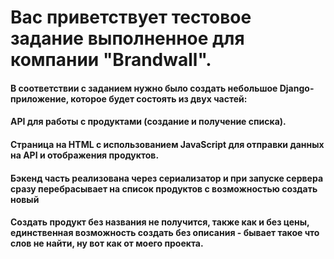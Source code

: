 # Вас приветствует тестовое задание выполненное для компании  "Brandwall".
#### В соответствии с заданием нужно было создать небольшое Django-приложение, которое будет состоять из двух частей:
#### API для работы с продуктами (создание и получение списка).
#### Страница на HTML с использованием JavaScript для отправки данных на API и отображения продуктов.
#### Бэкенд часть реализована через сериализатор и при запуске сервера сразу перебрасывает на список продуктов с возможностью создать новый
#### Создать продукт без названия не получится, также как и без цены, единственная возможность создать без описания - бывает такое что слов не найти, ну вот как от моего проекта.

    
